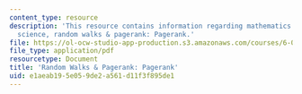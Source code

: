 ```yaml
---
content_type: resource
description: 'This resource contains information regarding mathematics for computer
  science, random walks & pagerank: Pagerank.'
file: https://ol-ocw-studio-app-production.s3.amazonaws.com/courses/6-042j-mathematics-for-computer-science-spring-2015/e1aeab195e059de2a561d11f3f895de1_MIT6_042JS15_Pagerank.pdf
file_type: application/pdf
resourcetype: Document
title: 'Random Walks & Pagerank: Pagerank'
uid: e1aeab19-5e05-9de2-a561-d11f3f895de1
---
```

